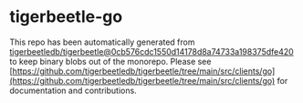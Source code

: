 # tigerbeetle-go
This repo has been automatically generated from [tigerbeetledb/tigerbeetle@0cb576cdc1550d14178d8a74733a198375dfe420](https://github.com/tigerbeetledb/tigerbeetle/commit/0cb576cdc1550d14178d8a74733a198375dfe420) to keep binary blobs out of the monorepo. Please see [https://github.com/tigerbeetledb/tigerbeetle/tree/main/src/clients/go](https://github.com/tigerbeetledb/tigerbeetle/tree/main/src/clients/go) for documentation and contributions.
